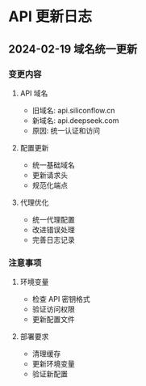 # API 更新日志

## 2024-02-19 域名统一更新

### 变更内容
1. API 域名
   - 旧域名: api.siliconflow.cn
   - 新域名: api.deepseek.com
   - 原因: 统一认证和访问

2. 配置更新
   - 统一基础域名
   - 更新请求头
   - 规范化端点

3. 代理优化
   - 统一代理配置
   - 改进错误处理
   - 完善日志记录

### 注意事项
1. 环境变量
   - 检查 API 密钥格式
   - 验证访问权限
   - 更新配置文件

2. 部署要求
   - 清理缓存
   - 更新环境变量
   - 验证新配置 